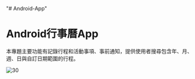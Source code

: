 "# Android-App" 
# Android行事曆App

本專題主要功能有記錄行程和活動事項、事前通知，提供使用者搜尋包含年、月、週、日與自訂日期範圍的行程。

![30](https://user-images.githubusercontent.com/50320633/122365439-429f3300-cf8d-11eb-9b98-017f305bbbde.png)
